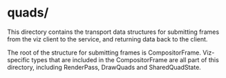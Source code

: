 # quads/

This directory contains the transport data structures for submitting frames
from the viz client to the service, and returning data back to the client.

The root of the structure for submitting frames is CompositorFrame.
Viz-specific types that are included in the CompositorFrame are all part
of this directory, including RenderPass, DrawQuads and SharedQuadState.
